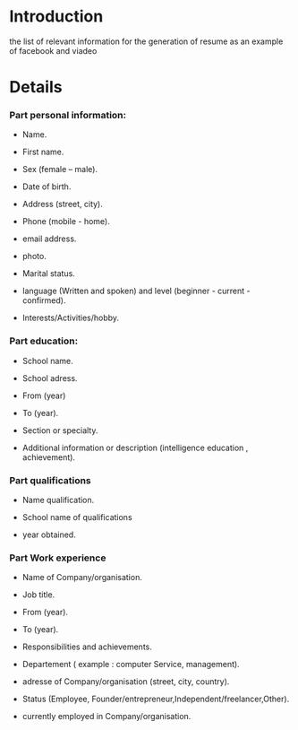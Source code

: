 # Introduction #

the list of relevant information for the generation of resume as an example of facebook and viadeo


# Details #

<h3>Part personal information:</h3>

- Name.

- First name.

- Sex (female – male).

- Date of birth.

- Address (street, city).

- Phone (mobile - home).

- email address.

- photo.

- Marital status.

- language (Written and spoken) and level (beginner - current - confirmed).

- Interests/Activities/hobby.

<h3>Part education:</h3>

- School name.

- School adress.

- From (year)

- To (year).

- Section or specialty.

- Additional information or description (intelligence education , achievement).

<h3>Part qualifications </h3>

- Name qualification.

- School name of qualifications

- year obtained.

<h3>Part Work experience </h3>

- Name of Company/organisation.

- Job title.

- From (year).

- To (year).

- Responsibilities and achievements.

- Departement ( example : computer Service, management).

- adresse of Company/organisation (street, city, country).

- Status (Employee, Founder/entrepreneur,Independent/freelancer,Other).

- currently employed in Company/organisation.